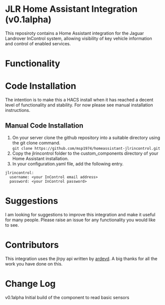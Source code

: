 # JLR Home Assistant Integration (v0.1alpha)
This reposiroty contains a Home Assistant integration for the Jaguar Landrover InControl system, allowing visibility of key vehicle information and control of enabled services.

# Functionality


# Code Installation
The intention is to make this a HACS install when it has reached a decent level of functionality and stability.  For now please see manual installation instructions.

## Manual Code Installation
1. On your server clone the github repository into a suitable directory using the git clone command.<br>
`git clone https://github.com/msp1974/homeassistant-jlrincontrol.git`
2. Copy the jlrincontrol folder to the custom_components directory of your Home Assistant installation.
3. In your configuration.yaml file, add the following entry.

```
jlrincontrol:
  username: <your InControl email address>
  password: <your InControl password>
```

# Suggestions
I am looking for suggestions to improve this integration and make it useful for many people.  Please raise an issue for any functionality you would like to see.

# Contributors
This integration uses the jlrpy api written by [ardevd](https://github.com/ardevd/jlrpy).  A big thanks for all the work you have done on this.


# Change Log

v0.1alpha
Initial build of the component to read basic sensors